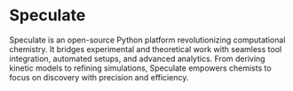 # Speculate
Speculate is an open-source Python platform revolutionizing computational chemistry. It bridges experimental and theoretical work with seamless tool integration, automated setups, and advanced analytics. From deriving kinetic models to refining simulations, Speculate empowers chemists to focus on discovery with precision and efficiency.
